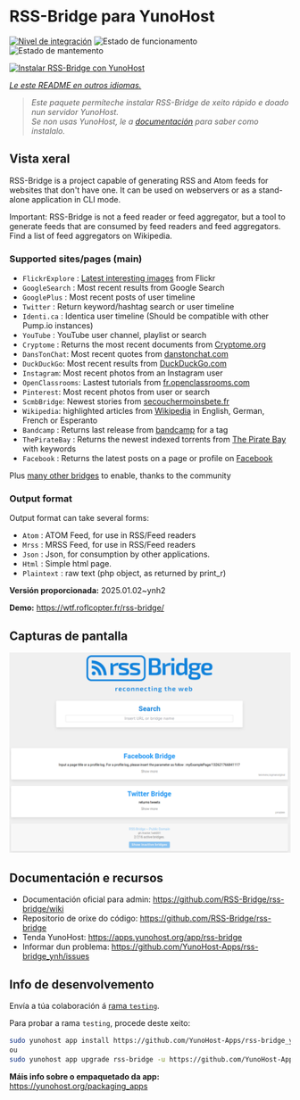<!--
NOTA: Este README foi creado automáticamente por <https://github.com/YunoHost/apps/tree/master/tools/readme_generator>
NON debe editarse manualmente.
-->

# RSS-Bridge para YunoHost

[![Nivel de integración](https://apps.yunohost.org/badge/integration/rss-bridge)](https://ci-apps.yunohost.org/ci/apps/rss-bridge/)
![Estado de funcionamento](https://apps.yunohost.org/badge/state/rss-bridge)
![Estado de mantemento](https://apps.yunohost.org/badge/maintained/rss-bridge)

[![Instalar RSS-Bridge con YunoHost](https://install-app.yunohost.org/install-with-yunohost.svg)](https://install-app.yunohost.org/?app=rss-bridge)

*[Le este README en outros idiomas.](./ALL_README.md)*

> *Este paquete permíteche instalar RSS-Bridge de xeito rápido e doado nun servidor YunoHost.*  
> *Se non usas YunoHost, le a [documentación](https://yunohost.org/install) para saber como instalalo.*

## Vista xeral

RSS-Bridge is a project capable of generating RSS and Atom feeds for websites that don't have one. It can be used on webservers or as a stand-alone application in CLI mode.

Important: RSS-Bridge is not a feed reader or feed aggregator, but a tool to generate feeds that are consumed by feed readers and feed aggregators. Find a list of feed aggregators on Wikipedia.

### Supported sites/pages (main)

 * `FlickrExplore` : [Latest interesting images](http://www.flickr.com/explore) from Flickr
 * `GoogleSearch` : Most recent results from Google Search
 * `GooglePlus` : Most recent posts of user timeline
 * `Twitter` : Return keyword/hashtag search or user timeline
 * `Identi.ca` : Identica user timeline (Should be compatible with other Pump.io instances)
 * `YouTube` : YouTube user channel, playlist or search
 * `Cryptome` : Returns the most recent documents from [Cryptome.org](http://cryptome.org/)
 * `DansTonChat`: Most recent quotes from [danstonchat.com](http://danstonchat.com/)
 * `DuckDuckGo`: Most recent results from [DuckDuckGo.com](https://duckduckgo.com/)
 * `Instagram`: Most recent photos from an Instagram user
 * `OpenClassrooms`: Lastest tutorials from [fr.openclassrooms.com](http://fr.openclassrooms.com/)
 * `Pinterest`: Most recent photos from user or search
 * `ScmbBridge`: Newest stories from [secouchermoinsbete.fr](http://secouchermoinsbete.fr/)
 * `Wikipedia`: highlighted articles from [Wikipedia](https://wikipedia.org/) in English, German, French or Esperanto
 * `Bandcamp` : Returns last release from [bandcamp](https://bandcamp.com/) for a tag
 * `ThePirateBay` : Returns the newest indexed torrents from [The Pirate Bay](https://thepiratebay.se/) with keywords
 * `Facebook` : Returns the latest posts on a page or profile on [Facebook](https://facebook.com/)

Plus [many other bridges](bridges/) to enable, thanks to the community

### Output format

Output format can take several forms:

 * `Atom` : ATOM Feed, for use in RSS/Feed readers
 * `Mrss` : MRSS Feed, for use in RSS/Feed readers
 * `Json` : Json, for consumption by other applications.
 * `Html` : Simple html page.
 * `Plaintext` : raw text (php object, as returned by print_r)
 

**Versión proporcionada:** 2025.01.02~ynh2

**Demo:** <https://wtf.roflcopter.fr/rss-bridge/>

## Capturas de pantalla

![Captura de pantalla de RSS-Bridge](./doc/screenshots/screenshot_rss-bridge_welcome.png)

## Documentación e recursos

- Documentación oficial para admin: <https://github.com/RSS-Bridge/rss-bridge/wiki>
- Repositorio de orixe do código: <https://github.com/RSS-Bridge/rss-bridge>
- Tenda YunoHost: <https://apps.yunohost.org/app/rss-bridge>
- Informar dun problema: <https://github.com/YunoHost-Apps/rss-bridge_ynh/issues>

## Info de desenvolvemento

Envía a túa colaboración á [rama `testing`](https://github.com/YunoHost-Apps/rss-bridge_ynh/tree/testing).

Para probar a rama `testing`, procede deste xeito:

```bash
sudo yunohost app install https://github.com/YunoHost-Apps/rss-bridge_ynh/tree/testing --debug
ou
sudo yunohost app upgrade rss-bridge -u https://github.com/YunoHost-Apps/rss-bridge_ynh/tree/testing --debug
```

**Máis info sobre o empaquetado da app:** <https://yunohost.org/packaging_apps>
